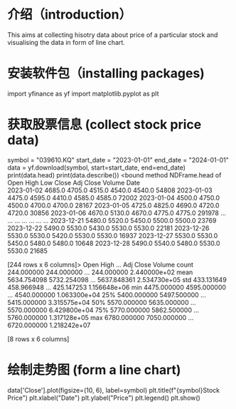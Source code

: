 # 介绍（introduction）
This aims at collecting hisotry data about price of a particular stock and visualising the data in form of line chart.
# 安装软件包（installing packages)
import yfinance as yf
import matplotlib.pyplot as plt
# 获取股票信息 (collect stock price data)
symbol = "039610.KQ"
start_date = "2023-01-01"
end_date = "2024-01-01"
data = yf.download(symbol, start=start_date, end=end_date)
print(data.head)
print(data.describe())
<bound method NDFrame.head of               Open    High     Low   Close  Adj Close  Volume
Date                                                         
2023-01-02  4685.0  4705.0  4515.0  4540.0     4540.0   54808
2023-01-03  4475.0  4595.0  4410.0  4585.0     4585.0   72002
2023-01-04  4500.0  4750.0  4500.0  4700.0     4700.0   28167
2023-01-05  4725.0  4825.0  4690.0  4720.0     4720.0   30856
2023-01-06  4670.0  5130.0  4670.0  4775.0     4775.0  291978
...            ...     ...     ...     ...        ...     ...
2023-12-21  5480.0  5520.0  5450.0  5500.0     5500.0   23769
2023-12-22  5490.0  5530.0  5430.0  5530.0     5530.0   22181
2023-12-26  5530.0  5530.0  5420.0  5530.0     5530.0   16937
2023-12-27  5530.0  5530.0  5450.0  5480.0     5480.0   10648
2023-12-28  5490.0  5540.0  5480.0  5530.0     5530.0   21685

[244 rows x 6 columns]>
              Open         High  ...    Adj Close        Volume
count   244.000000   244.000000  ...   244.000000  2.440000e+02
mean   5634.754098  5732.254098  ...  5637.848361  2.534730e+05
std     433.131649   458.966948  ...   425.147253  1.156648e+06
min    4475.000000  4595.000000  ...  4540.000000  1.063300e+04
25%    5400.000000  5497.500000  ...  5415.000000  3.315575e+04
50%    5570.000000  5635.000000  ...  5570.000000  6.429800e+04
75%    5770.000000  5862.500000  ...  5760.000000  1.317128e+05
max    6780.000000  7050.000000  ...  6720.000000  1.218242e+07

[8 rows x 6 columns]

# 绘制走势图 (form a line chart)
data['Close'].plot(figsize=(10, 6), label=symbol)
plt.title(f"{symbol}Stock Price")
plt.xlabel("Date")
plt.ylabel("Price")
plt.legend()
plt.show()
